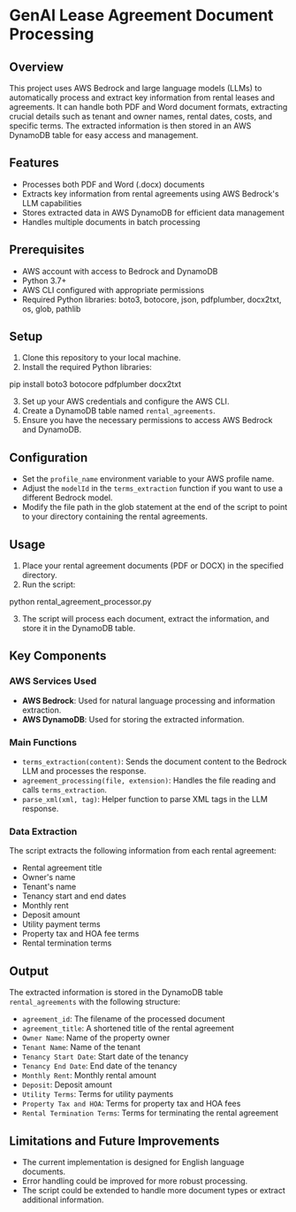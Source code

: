 # GenAI Lease Agreement Document Processing

## Overview

This project uses AWS Bedrock and large language models (LLMs) to automatically process and extract key information from rental leases and agreements. It can handle both PDF and Word document formats, extracting crucial details such as tenant and owner names, rental dates, costs, and specific terms. The extracted information is then stored in an AWS DynamoDB table for easy access and management.

## Features

- Processes both PDF and Word (.docx) documents
- Extracts key information from rental agreements using AWS Bedrock's LLM capabilities
- Stores extracted data in AWS DynamoDB for efficient data management
- Handles multiple documents in batch processing

## Prerequisites

- AWS account with access to Bedrock and DynamoDB
- Python 3.7+
- AWS CLI configured with appropriate permissions
- Required Python libraries: boto3, botocore, json, pdfplumber, docx2txt, os, glob, pathlib

## Setup

1. Clone this repository to your local machine.
2. Install the required Python libraries:

    

pip install boto3 botocore pdfplumber docx2txt

    
3. Set up your AWS credentials and configure the AWS CLI.
4. Create a DynamoDB table named `rental_agreements`.
5. Ensure you have the necessary permissions to access AWS Bedrock and DynamoDB.

## Configuration

- Set the `profile_name` environment variable to your AWS profile name.
- Adjust the `modelId` in the `terms_extraction` function if you want to use a different Bedrock model.
- Modify the file path in the glob statement at the end of the script to point to your directory containing the rental agreements.

## Usage

1. Place your rental agreement documents (PDF or DOCX) in the specified directory.
2. Run the script:

    

python rental_agreement_processor.py

    
3. The script will process each document, extract the information, and store it in the DynamoDB table.

## Key Components

### AWS Services Used
- **AWS Bedrock**: Used for natural language processing and information extraction.
- **AWS DynamoDB**: Used for storing the extracted information.

### Main Functions
- `terms_extraction(content)`: Sends the document content to the Bedrock LLM and processes the response.
- `agreement_processing(file, extension)`: Handles the file reading and calls `terms_extraction`.
- `parse_xml(xml, tag)`: Helper function to parse XML tags in the LLM response.

### Data Extraction
The script extracts the following information from each rental agreement:
- Rental agreement title
- Owner's name
- Tenant's name
- Tenancy start and end dates
- Monthly rent
- Deposit amount
- Utility payment terms
- Property tax and HOA fee terms
- Rental termination terms

## Output

The extracted information is stored in the DynamoDB table `rental_agreements` with the following structure:

- `agreement_id`: The filename of the processed document
- `agreement_title`: A shortened title of the rental agreement
- `Owner Name`: Name of the property owner
- `Tenant Name`: Name of the tenant
- `Tenancy Start Date`: Start date of the tenancy
- `Tenancy End Date`: End date of the tenancy
- `Monthly Rent`: Monthly rental amount
- `Deposit`: Deposit amount
- `Utility Terms`: Terms for utility payments
- `Property Tax and HOA`: Terms for property tax and HOA fees
- `Rental Termination Terms`: Terms for terminating the rental agreement

## Limitations and Future Improvements

- The current implementation is designed for English language documents.
- Error handling could be improved for more robust processing.
- The script could be extended to handle more document types or extract additional information.
